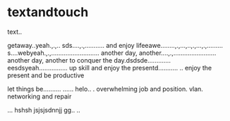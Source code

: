 # textandtouch
text..

getaway..yeah.,.,..
sds....,.,...........
and enjoy lifeeawe........,.,...,..,.,...,.,.........
s....webyeah.,.,...........................
another day, another....,.,........................
another day, another to conquer the day.dsdsde.............
eesdsyeah................
up skill and enjoy the presentd...........
..
enjoy the present and be productive 

let things be..........
......
helo..
. overwhelming job and position. vlan. networking and repair

...
hshsh
jsjsjsdnnjj
gg..
..
